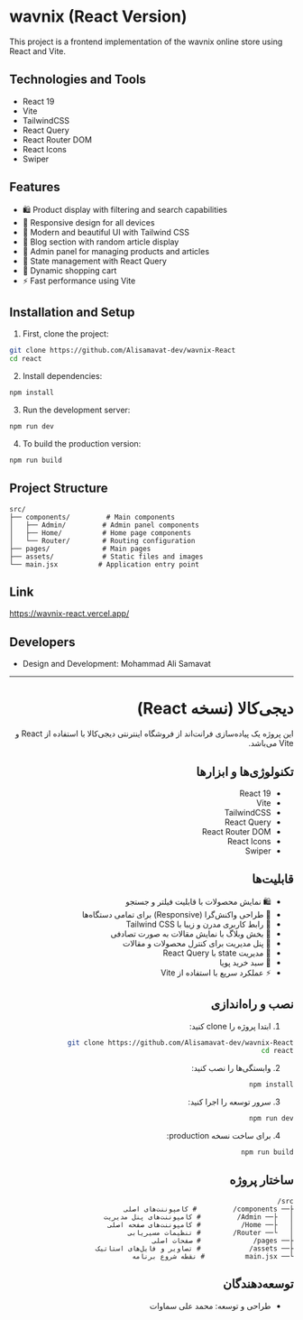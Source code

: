# wavnix (React Version)

This project is a frontend implementation of the wavnix online store using React and Vite.

## Technologies and Tools

- React 19
- Vite
- TailwindCSS
- React Query
- React Router DOM
- React Icons
- Swiper

## Features

- 🛍️ Product display with filtering and search capabilities
- 📱 Responsive design for all devices
- 🎨 Modern and beautiful UI with Tailwind CSS
- 📝 Blog section with random article display
- 👤 Admin panel for managing products and articles
- 🔄 State management with React Query
- 🛒 Dynamic shopping cart
- ⚡ Fast performance using Vite

## Installation and Setup

1. First, clone the project:

```bash
git clone https://github.com/Alisamavat-dev/wavnix-React
cd react
```

2. Install dependencies:

```bash
npm install
```

3. Run the development server:

```bash
npm run dev
```

4. To build the production version:

```bash
npm run build
```

## Project Structure

```
src/
├── components/         # Main components
│   ├── Admin/         # Admin panel components
│   ├── Home/          # Home page components
│   └── Router/        # Routing configuration
├── pages/             # Main pages
├── assets/            # Static files and images
└── main.jsx          # Application entry point
```

## Link

https://wavnix-react.vercel.app/

## Developers

- Design and Development: Mohammad Ali Samavat

---

<div dir="rtl">

# دیجی‌کالا (نسخه React)

این پروژه یک پیاده‌سازی فرانت‌اند از فروشگاه اینترنتی دیجی‌کالا با استفاده از React و Vite می‌باشد.

## تکنولوژی‌ها و ابزارها

- React 19
- Vite
- TailwindCSS
- React Query
- React Router DOM
- React Icons
- Swiper

## قابلیت‌ها

- 🛍️ نمایش محصولات با قابلیت فیلتر و جستجو
- 📱 طراحی واکنش‌گرا (Responsive) برای تمامی دستگاه‌ها
- 🎨 رابط کاربری مدرن و زیبا با Tailwind CSS
- 📝 بخش وبلاگ با نمایش مقالات به صورت تصادفی
- 👤 پنل مدیریت برای کنترل محصولات و مقالات
- 🔄 مدیریت state با React Query
- 🛒 سبد خرید پویا
- ⚡ عملکرد سریع با استفاده از Vite

## نصب و راه‌اندازی

1. ابتدا پروژه را clone کنید:

```bash
git clone https://github.com/Alisamavat-dev/wavnix-React
cd react
```

2. وابستگی‌ها را نصب کنید:

```bash
npm install
```

3. سرور توسعه را اجرا کنید:

```bash
npm run dev
```

4. برای ساخت نسخه production:

```bash
npm run build
```

## ساختار پروژه

```
src/
├── components/         # کامپوننت‌های اصلی
│   ├── Admin/         # کامپوننت‌های پنل مدیریت
│   ├── Home/          # کامپوننت‌های صفحه اصلی
│   └── Router/        # تنظیمات مسیریابی
├── pages/             # صفحات اصلی
├── assets/            # تصاویر و فایل‌های استاتیک
└── main.jsx          # نقطه شروع برنامه
```

## توسعه‌دهندگان

- طراحی و توسعه: محمد علی سماوات

</div>

